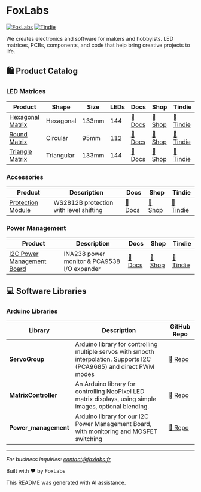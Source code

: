 # FoxLabs

[![FoxLabs](https://img.shields.io/badge/FoxLabs-Electronics%20Solutions-blue?style=for-the-badge&logo=github)](https://shop.foxlabs.fr/)
[![Tindie](https://img.shields.io/badge/Tindie-Store-orange?style=for-the-badge&logo=tindie)](https://www.tindie.com/stores/foxlabs/)

We creates electronics and software for makers and hobbyists. LED matrices, PCBs, components, and code that help bring creative projects to life.

## 🛍️ Product Catalog

### LED Matrices

| Product                                                 | Shape      | Size  | LEDs | Docs                                               | Shop                                            | Tindie                                            |
| ------------------------------------------------------- | ---------- | ----- | ---- | -------------------------------------------------- | ----------------------------------------------- | ------------------------------------------------- |
| [Hexagonal Matrix](https://github.com/FoxLabsFr/Hexagonal_leds_matrix_WS2812B)    | Hexagonal  | 133mm | 144  | [📖 Docs](https://github.com/FoxLabsFr/Hexagonal_leds_matrix_WS2812B)        | [🛒 Shop](https://shop.foxlabs.fr/fr/electronique/26-matrice-de-leds-triangle-ws2812b-bw.html) | [🛒 Tindie](https://www.tindie.com/products/37170/) |
| [Round Matrix](https://github.com/FoxLabsFr/Round_leds_matrix_95mm_12x12_WS2812B) | Circular   | 95mm  | 112  | [📖 Docs](https://github.com/FoxLabsFr/Round_leds_matrix_95mm_12x12_WS2812B) | [🛒 Shop](https://shop.foxlabs.fr/fr/electronique/10-matrice-de-leds-ronde-95mm-112-ws2812b-bw.html) | [🛒 Tindie](https://www.tindie.com/products/25337/) |
| [Triangle Matrix](https://github.com/FoxLabsFr/Triangle_leds_matrix_WS2812B)      | Triangular | 133mm | 144  | [📖 Docs](https://github.com/FoxLabsFr/Triangle_leds_matrix_WS2812B)         | [🛒 Shop](https://shop.foxlabs.fr/fr/electronique/25-matrice-de-leds-triangle-ws2812b-bw.html) | [🛒 Tindie](https://www.tindie.com/products/37169/) |

### Accessories

| Product                                           | Description                            | Docs                                    | Shop                                            | Tindie                                            |
| ------------------------------------------------- | -------------------------------------- | --------------------------------------- | ----------------------------------------------- | ------------------------------------------------- |
| [Protection Module](https://github.com/FoxLabsFr/Protection_module_WS2812B) | WS2812B protection with level shifting | [📖 Docs](https://github.com/FoxLabsFr/Protection_module_WS2812B) | [🛒 Shop](https://shop.foxlabs.fr/fr/electronique/24-module-protection-leds-ws2812b.html) | [🛒 Tindie](https://www.tindie.com/products/27407/) |

### Power Management

| Product                                           | Description                            | Docs                                    | Shop                                            | Tindie                                            |
| ------------------------------------------------- | -------------------------------------- | --------------------------------------- | ----------------------------------------------- | ------------------------------------------------- |
| [I2C Power Management Board](https://github.com/FoxLabsFr/I2C_Power_Management_Board_INA238_PCA9538) | INA238 power monitor & PCA9538 I/O expander | [📖 Docs](https://github.com/FoxLabsFr/I2C_Power_Management_Board_INA238_PCA9538) | [🛒 Shop](https://shop.foxlabs.fr/fr/home/29-module-alimentation-i2c.html) | [🛒 Tindie](https://www.tindie.com/products/40201/) |

## 💻 Software Libraries

### Arduino Libraries

| Library        | Description                                                                                                            | GitHub Repo                                        |
| -------------- | ---------------------------------------------------------------------------------------------------------------------- | -------------------------------------------------- |
| **ServoGroup** | Arduino library for controlling multiple servos with smooth interpolation. Supports I2C (PCA9685) and direct PWM modes | [🐙 Repo](https://github.com/FoxLabsFr/ServoGroup) |
| **MatrixController** | An Arduino library for controlling NeoPixel LED matrix displays, using simple images, optional blending. | [🐙 Repo](https://github.com/FoxLabsFr/MatrixController) |
| **Power_management** | Arduino library for our I2C Power Management Board, with monitoring and MOSFET switching | [🐙 Repo](https://github.com/FoxLabsFr/Power_management) |

---

_For business inquiries: [contact@foxlabs.fr](mailto:contact@foxlabs.fr)_

Built with ❤️ by FoxLabs

This README was generated with AI assistance.
